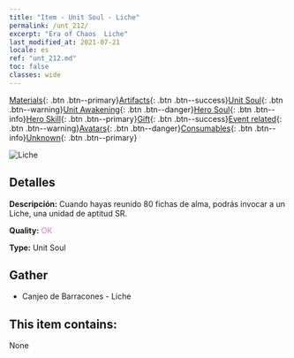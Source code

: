 ```yaml
---
title: "Item - Unit Soul - Liche"
permalink: /unt_212/
excerpt: "Era of Chaos  Liche"
last_modified_at: 2021-07-21
locale: es
ref: "unt_212.md"
toc: false
classes: wide
---
```

 [Materials](/ItemsES/){: .btn .btn--primary}[Artifacts](/ItemsES/Artifacts/){: .btn .btn--success}[Unit Soul](/ItemsES/UnitSoul/){: .btn .btn--warning}[Unit Awakening](/ItemsES/UnitAwakening/){: .btn .btn--danger}[Hero Soul](/ItemsES/HeroSoul/){: .btn .btn--info}[Hero Skill](/ItemsES/HeroSkill/){: .btn .btn--primary}[Gift](/ItemsES/Gift/){: .btn .btn--success}[Event related](/ItemsES/Events/){: .btn .btn--warning}[Avatars](/ItemsES/Avatars/){: .btn .btn--danger}[Consumables](/ItemsES/Consumables/){: .btn .btn--info}[Unknown](/ItemsES/Unknown/){: .btn .btn--primary}

 ![Liche](/images/u/ti_wuyao.jpg)

## Detalles
 **Descripción:** Cuando hayas reunido 80 fichas de alma, podrás invocar a un Liche, una unidad de aptitud SR.

 **Quality:** <span style="color: #DA70D6">OK</span>

 **Type:** Unit Soul

## Gather

*    Canjeo de Barracones - Liche 

## This item contains:

  None

